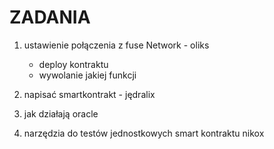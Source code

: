 # ZADANIA
1. ustawienie połączenia z fuse Network         - oliks
    * deploy kontraktu
    * wywolanie jakiej funkcji

2. napisać smartkontrakt    - jędralix

3. jak działają oracle 

4. narzędzia do testów jednostkowych smart kontraktu    nikox